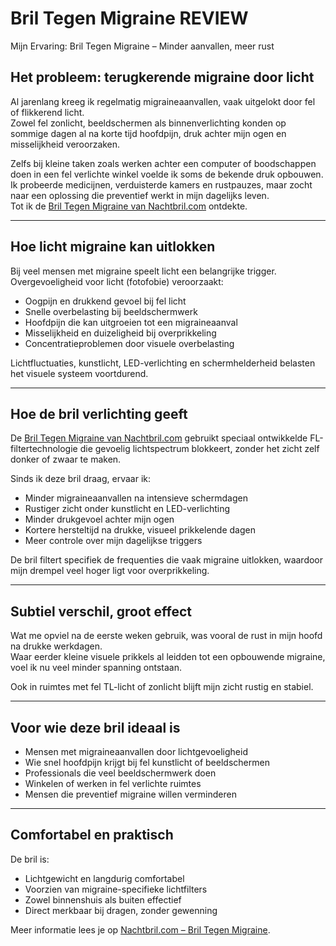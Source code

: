 # Bril Tegen Migraine REVIEW
Mijn Ervaring: Bril Tegen Migraine – Minder aanvallen, meer rust

## Het probleem: terugkerende migraine door licht

Al jarenlang kreeg ik regelmatig migraineaanvallen, vaak uitgelokt door fel of flikkerend licht.  
Zowel fel zonlicht, beeldschermen als binnenverlichting konden op sommige dagen al na korte tijd hoofdpijn, druk achter mijn ogen en misselijkheid veroorzaken.

Zelfs bij kleine taken zoals werken achter een computer of boodschappen doen in een fel verlichte winkel voelde ik soms de bekende druk opbouwen.  
Ik probeerde medicijnen, verduisterde kamers en rustpauzes, maar zocht naar een oplossing die preventief werkt in mijn dagelijks leven.  
Tot ik de [Bril Tegen Migraine van Nachtbril.com](https://nachtbril.com/product/bril-tegen-migraine/) ontdekte.

---

## Hoe licht migraine kan uitlokken

Bij veel mensen met migraine speelt licht een belangrijke trigger.  
Overgevoeligheid voor licht (fotofobie) veroorzaakt:

- Oogpijn en drukkend gevoel bij fel licht
- Snelle overbelasting bij beeldschermwerk
- Hoofdpijn die kan uitgroeien tot een migraineaanval
- Misselijkheid en duizeligheid bij overprikkeling
- Concentratieproblemen door visuele overbelasting

Lichtfluctuaties, kunstlicht, LED-verlichting en schermhelderheid belasten het visuele systeem voortdurend.

---

## Hoe de bril verlichting geeft

De [Bril Tegen Migraine van Nachtbril.com](https://nachtbril.com/product/bril-tegen-migraine/) gebruikt speciaal ontwikkelde FL-filtertechnologie die gevoelig lichtspectrum blokkeert, zonder het zicht zelf donker of zwaar te maken.  

Sinds ik deze bril draag, ervaar ik:

- Minder migraineaanvallen na intensieve schermdagen
- Rustiger zicht onder kunstlicht en LED-verlichting
- Minder drukgevoel achter mijn ogen
- Kortere hersteltijd na drukke, visueel prikkelende dagen
- Meer controle over mijn dagelijkse triggers

De bril filtert specifiek de frequenties die vaak migraine uitlokken, waardoor mijn drempel veel hoger ligt voor overprikkeling.

---

## Subtiel verschil, groot effect

Wat me opviel na de eerste weken gebruik, was vooral de rust in mijn hoofd na drukke werkdagen.  
Waar eerder kleine visuele prikkels al leidden tot een opbouwende migraine, voel ik nu veel minder spanning ontstaan.

Ook in ruimtes met fel TL-licht of zonlicht blijft mijn zicht rustig en stabiel.

---

## Voor wie deze bril ideaal is

- Mensen met migraineaanvallen door lichtgevoeligheid
- Wie snel hoofdpijn krijgt bij fel kunstlicht of beeldschermen
- Professionals die veel beeldschermwerk doen
- Winkelen of werken in fel verlichte ruimtes
- Mensen die preventief migraine willen verminderen

---

## Comfortabel en praktisch

De bril is:

- Lichtgewicht en langdurig comfortabel
- Voorzien van migraine-specifieke lichtfilters
- Zowel binnenshuis als buiten effectief
- Direct merkbaar bij dragen, zonder gewenning

Meer informatie lees je op [Nachtbril.com – Bril Tegen Migraine](https://nachtbril.com/product/bril-tegen-migraine/).
